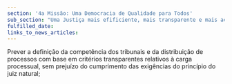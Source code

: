 ```yaml
---
section: '4a Missão: Uma Democracia de Qualidade para Todos'
sub_section: "Uma Justiça mais efificiente, mais transparente e mais acessível"
fulfilled_date:
links_to_news_articles:
---
```


Prever a definição da competência dos tribunais e da distribuição de processos com base em critérios transparentes relativos à carga processual, sem prejuízo do cumprimento das exigências do princípio do juiz natural;